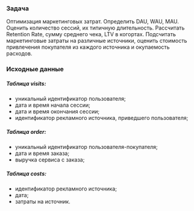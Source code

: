 ### Задача
Оптимизация маркетинговых затрат. Определить DAU, WAU, MAU.
Оценить количество сессий, их типичную длительность.
Рассчитать Retention Rate, сумму среднего чека, LTV в когортах.
Подсчитать маркетинговые затраты на различные источники, 
оценить стоимость привлечения покупателя из каждого источника и окупаемость расходов.

### Исходные данные
##### Таблица visits: 
- уникальный идентификатор пользователя;
- дата и время начала сессии;
- дата и время окончания сессии;
- идентификатор рекламного источника, приведшего пользователя;

##### Таблица order:
- уникальный идентификатор пользователя-покупателя;
- дата и время заказа;
- выручка сервиса с заказа;

##### Таблица costs:
- идентификатор рекламного источника;
- дата;
- затраты на источник.
